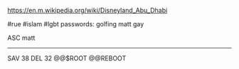 https://en.m.wikipedia.org/wiki/Disneyland_Abu_Dhabi

#rue #islam #lgbt
passwords: golfing matt gay 

ASC matt

-----
SAV 38
DEL 32
@@$ROOT
@@REBOOT
